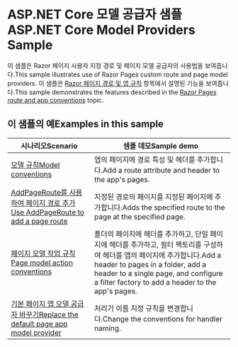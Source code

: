 # <a name="aspnet-core-model-providers-sample"></a><span data-ttu-id="ec4a3-101">ASP.NET Core 모델 공급자 샘플</span><span class="sxs-lookup"><span data-stu-id="ec4a3-101">ASP.NET Core Model Providers Sample</span></span>

<span data-ttu-id="ec4a3-102">이 샘플은 Razor 페이지 사용자 지정 경로 및 페이지 모델 공급자의 사용법을 보여줍니다.</span><span class="sxs-lookup"><span data-stu-id="ec4a3-102">This sample illustrates use of Razor Pages custom route and page model providers.</span></span> <span data-ttu-id="ec4a3-103">이 샘플은 [Razor 페이지 경로 및 앱 규칙](https://docs.microsoft.com/aspnet/core/razor-pages/razor-pages-convention-features) 항목에서 설명된 기능을 보여줍니다.</span><span class="sxs-lookup"><span data-stu-id="ec4a3-103">This sample demonstrates the features described in the [Razor Pages route and app conventions](https://docs.microsoft.com/aspnet/core/razor-pages/razor-pages-convention-features) topic.</span></span>

## <a name="examples-in-this-sample"></a><span data-ttu-id="ec4a3-104">이 샘플의 예</span><span class="sxs-lookup"><span data-stu-id="ec4a3-104">Examples in this sample</span></span>

| <span data-ttu-id="ec4a3-105">시나리오</span><span class="sxs-lookup"><span data-stu-id="ec4a3-105">Scenario</span></span> | <span data-ttu-id="ec4a3-106">샘플 데모</span><span class="sxs-lookup"><span data-stu-id="ec4a3-106">Sample demo</span></span> |
| -------- | ----------- |
| [<span data-ttu-id="ec4a3-107">모델 규칙</span><span class="sxs-lookup"><span data-stu-id="ec4a3-107">Model conventions</span></span>](https://docs.microsoft.com/aspnet/core/razor-pages/razor-pages-conventions#model-conventions) | <span data-ttu-id="ec4a3-108">앱의 페이지에 경로 특성 및 헤더를 추가합니다.</span><span class="sxs-lookup"><span data-stu-id="ec4a3-108">Add a route attribute and header to the app's pages.</span></span> |
| [<span data-ttu-id="ec4a3-109">AddPageRoute를 사용하여 페이지 경로 추가</span><span class="sxs-lookup"><span data-stu-id="ec4a3-109">Use AddPageRoute to add a page route</span></span>](https://docs.microsoft.com/aspnet/core/razor-pages/razor-pages-conventions#configure-a-page-route) | <span data-ttu-id="ec4a3-110">지정된 경로의 페이지를 지정된 페이지에 추가합니다.</span><span class="sxs-lookup"><span data-stu-id="ec4a3-110">Adds the specified route to the page at the specified page.</span></span> |
| [<span data-ttu-id="ec4a3-111">페이지 모델 작업 규칙</span><span class="sxs-lookup"><span data-stu-id="ec4a3-111">Page model action conventions</span></span>](https://docs.microsoft.com/aspnet/core/razor-pages/razor-pages-conventions#page-model-action-conventions) | <span data-ttu-id="ec4a3-112">폴더의 페이지에 헤더를 추가하고, 단일 페이지에 헤더를 추가하고, 필터 팩토리를 구성하여 헤더를 앱의 페이지에 추가합니다.</span><span class="sxs-lookup"><span data-stu-id="ec4a3-112">Add a header to pages in a folder, add a header to a single page, and configure a filter factory to add a header to the app's pages.</span></span> |
| [<span data-ttu-id="ec4a3-113">기본 페이지 앱 모델 공급자 바꾸기</span><span class="sxs-lookup"><span data-stu-id="ec4a3-113">Replace the default page app model provider</span></span>](https://docs.microsoft.com/aspnet/core/razor-pages/razor-pages-conventions#replace-the-default-page-app-model-provider) | <span data-ttu-id="ec4a3-114">처리기 이름 지정 규칙을 변경합니다.</span><span class="sxs-lookup"><span data-stu-id="ec4a3-114">Change the conventions for handler naming.</span></span> |
